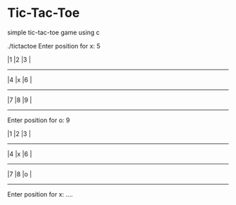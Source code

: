 # Tic-Tac-Toe
simple tic-tac-toe game using c

./tictactoe
Enter position for x: 5

|1 |2 |3 |
--- -- ---
|4 |x |6 |
--- -- ---
|7 |8 |9 |
--- -- ---
Enter position for o: 9

|1 |2 |3 |
--- -- ---
|4 |x |6 |
--- -- ---
|7 |8 |o |
--- -- ---
Enter position for x: .... 


